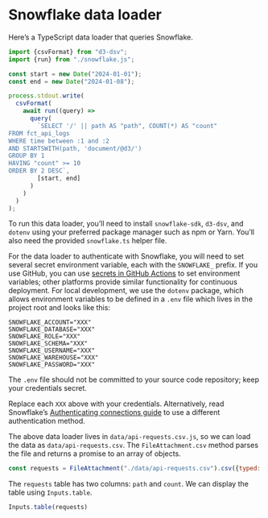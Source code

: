 # Snowflake data loader

Here’s a TypeScript data loader that queries Snowflake.

```ts run=false
import {csvFormat} from "d3-dsv";
import {run} from "./snowflake.js";

const start = new Date("2024-01-01");
const end = new Date("2024-01-08");

process.stdout.write(
  csvFormat(
    await run((query) =>
      query(
        `SELECT '/' || path AS "path", COUNT(*) AS "count"
FROM fct_api_logs
WHERE time between :1 and :2
AND STARTSWITH(path, 'document/@d3/')
GROUP BY 1
HAVING "count" >= 10
ORDER BY 2 DESC`,
        [start, end]
      )
    )
  )
);
```

<div class="note">

To run this data loader, you’ll need to install `snowflake-sdk`, `d3-dsv`, and
`dotenv` using your preferred package manager such as npm or Yarn. You’ll also need the provided `snowflake.ts` helper file.

</div>

For the data loader to authenticate with Snowflake, you will need to set several secret environment variable, each with the `SNOWFLAKE_` prefix. If you use GitHub, you can use [secrets in GitHub Actions](https://docs.github.com/en/actions/security-guides/using-secrets-in-github-actions) to set environment variables; other platforms provide similar functionality for continuous deployment. For local development, we use the `dotenv` package, which allows environment variables to be defined in a `.env` file which lives in the project root and looks like this:

```
SNOWFLAKE_ACCOUNT="XXX"
SNOWFLAKE_DATABASE="XXX"
SNOWFLAKE_ROLE="XXX"
SNOWFLAKE_SCHEMA="XXX"
SNOWFLAKE_USERNAME="XXX"
SNOWFLAKE_WAREHOUSE="XXX"
SNOWFLAKE_PASSWORD="XXX"
```

<div class="warning">

The `.env` file should not be committed to your source code repository; keep your credentials secret.

</div>

Replace each `XXX` above with your credentials. Alternatively, read Snowflake’s [Authenticating connections guide](https://docs.snowflake.com/en/developer-guide/node-js/nodejs-driver-authenticate) to use a different authentication method.

The above data loader lives in `data/api-requests.csv.js`, so we can load the data as `data/api-requests.csv`. The `FileAttachment.csv` method parses the file and returns a promise to an array of objects.

```js echo
const requests = FileAttachment("./data/api-requests.csv").csv({typed: true});
```

The `requests` table has two columns: `path` and `count`. We can display the table using `Inputs.table`.

```js echo
Inputs.table(requests)
```
